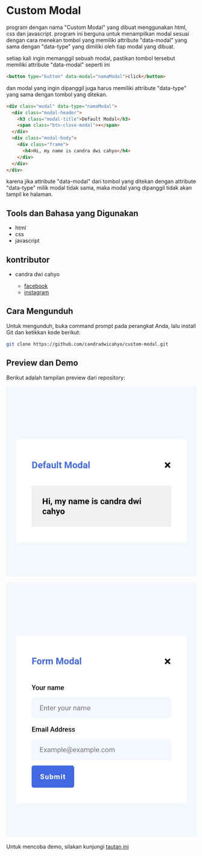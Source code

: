 # Custom Modal

program dengan nama "Custom Modal" yang dibuat menggunakan html, css dan javascript. program ini berguna untuk menampilkan modal sesuai dengan cara menekan tombol yang memiliki attribute "data-modal" yang sama dengan "data-type" yang dimiliki oleh tiap modal yang dibuat.

setiap kali ingin memanggil sebuah modal, pastikan tombol tersebut memiliki attribute "data-modal" seperti ini

```html 
<button type="button" data-modal="namaModal">click</button>
```

dan modal yang ingin dipanggil juga harus memiliki attribute "data-type" yang sama dengan tombol yang ditekan.

```html 
<div class="modal" data-type="namaModal">
  <div class="modal-header">
    <h3 class="modal-title">Default Modal</h3>
    <span class="btn-close-modal">×</span>
  </div>
  <div class="modal-body">
    <div class="frame">
      <h4>Hi, my name is candra dwi cahyo</h4>
    </div>
  </div>
</div>
```

karena jika attribute "data-modal" dari tombol yang ditekan dengan attribute "data-type" milik modal tidak sama, maka modal yang dipanggil tidak akan tampil ke halaman.

## Tools dan Bahasa yang Digunakan

* html
* css
* javascript

## kontributor

* candra dwi cahyo

  * [facebook](https://facebook.com/candradwicahyo18)
  * [instagram](https://instagram.com/candradwicahyo18)

## Cara Mengunduh

Untuk mengunduh, buka command prompt pada perangkat Anda, lalu install Git dan ketikkan kode berikut:

```bash 
git clone https://github.com/candradwicahyo/custom-modal.git
```

## Preview dan Demo

Berikut adalah tampilan preview dari repository:

![preview](https://github.com/candradwicahyo/custom-modal/blob/master/preview1.jpg)

![preview](https://github.com/candradwicahyo/custom-modal/blob/master/preview2.jpg)

Untuk mencoba demo, silakan kunjungi [tautan ini](https://candradwicahyo.github.io/custom-modal)